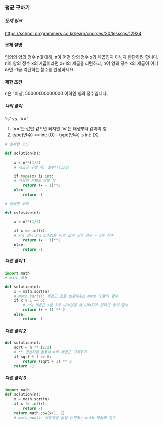 ### 평균 구하기


##### 문제 링크

https://school.programmers.co.kr/learn/courses/30/lessons/12934


#### 문제 설명

임의의 양의 정수 n에 대해, n이 어떤 양의 정수 x의 제곱인지 아닌지 판단하려 합니다.
n이 양의 정수 x의 제곱이라면 x+1의 제곱을 리턴하고, n이 양의 정수 x의 제곱이 아니라면 -1을 리턴하는 함수를 완성하세요.


#### 제한 조건

n은 1이상, 50000000000000 이하인 양의 정수입니다.



##### 나의 풀이

'is'  vs. '=='

1. '=='는 값만 같으면 되지만 'is'는 태생부터 같아야 함
2. type(변수) == int: (O)  -  type(변수) is int: (X)

```py
# 실패한 코드

def solution(n):
    
    x = n**(1/2)
    # 제곱근 구할 때: 실수**(1/2)
    
    if type(x) is int:
    # 자료형 판별을 잘못 함
        return (x + 1)**2 
    else:
        return -1

# 성공한 코드

def solution(n):
    
    x = n**(1/2)
    
    if x == int(x):
    # x의 값이 x의 소수점을 버린 값과 같은 경우 = x는 정수
        return (x + 1)**2 
    else:
        return -1
```



##### 다른 풀이 1

```py
import math
# math 모듈

def solution(n):
    x = math.sqrt(n)
    # math.sqrt(): 제곱근 값을 반환해주는 math 모듈의 함수
    if x % 1 == 0:
        # n의 제곱근 x를 1로 나누었을 때 나머지가 없다면 양의 정수
        return (x + 1) ** 2
    else:
        return -1
```



##### 다른 풀이 2

```py
def solution(n):
    sqrt = n ** (1/2)
    # ** 연산자를 활용해 n의 제곱근 구해주기
    if sqrt % 1 == 0:
        return (sqrt + 1) ** 2
    return -1
```



##### 다른 풀이 3

```py
import math
def solution(n):
    x = math.sqrt(n)
    if x != int(x):
        return -1
    return math.pow(x+1, 2)
    # math.pow(): 거듭제곱 값을 반환하는 math 모듈의 함수
```
